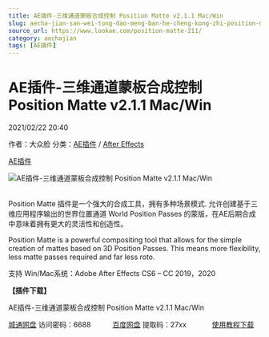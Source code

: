 ```yaml
---
title: AE插件-三维通道蒙板合成控制 Position Matte v2.1.1 Mac/Win
slug: aecha-jian-san-wei-tong-dao-meng-ban-he-cheng-kong-zhi-position-matte-v2-1-1-mac-win
source_url: https://www.lookae.com/position-matte-211/
category: aechajian
tags: [AE插件]
---
```

# AE插件-三维通道蒙板合成控制 Position Matte v2.1.1 Mac/Win

2021/02/22 20:40

作者：大众脸
分类：[AE插件](https://www.lookae.com/after-effects/aechajian/) / [After Effects](https://www.lookae.com/after-effects/)

[AE插件](https://www.lookae.com/tag/ae%e6%8f%92%e4%bb%b6/)

![AE插件-三维通道蒙板合成控制 Position Matte v2.1.1 Mac/Win](https://www.lookae.com/wp-content/uploads/2016/07/Position-Matte.jpg "AE插件-三维通道蒙板合成控制 Position Matte v2.1.1 Mac/Win-LookAE.com")  
[﻿](https://cloud.video.taobao.com//play/u/705956171/p/1/e/6/t/1/41168746.mp4)

Position Matte 插件是一个强大的合成工具，拥有多种场景模式. 允许创建基于三维应用程序输出的世界位置通道 World Position Passes 的蒙版，在AE后期合成中意味着拥有更大的灵活性和创造性。

Position Matte is a powerful compositing tool that allows for the simple creation of mattes based on 3D Position Passes. This means more flexibility, less matte passes required and far less roto.

支持 Win/Mac系统：Adobe After Effects CS6 – CC 2019，2020

**【插件下载】**

AE插件-三维通道蒙板合成控制 Position Matte v2.1.1 Mac/Win

[城通网盘](https://089u.com/f/680462-483542305-bdfab9) 访问密码：6688           [百度网盘](https://pan.baidu.com/s/1HmUj4DnqCuUgmLmHN26ZvQ) 提取码：27xx             [使用教程下载](https://lookae.ctfile.com/fs/IMV171330550)
